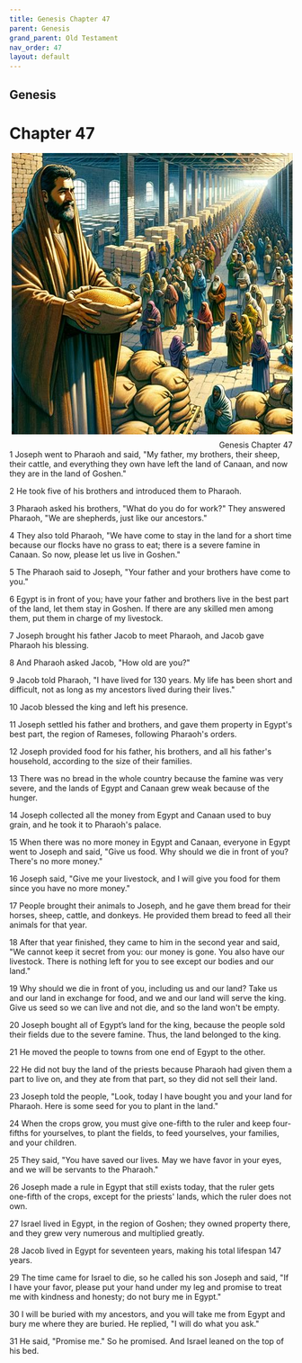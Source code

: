 ```yaml
---
title: Genesis Chapter 47
parent: Genesis
grand_parent: Old Testament
nav_order: 47
layout: default
---
```


## Genesis

# Chapter 47

<div style="clear: both; text-align: right;">
    <img src="/assets/Image/Genesis/500/47.jpg" alt="Genesis Chapter 47" class="chapter-image" style="max-width: 100%; height: auto; float: right; margin: 0 0 10px 10px; padding-left: 10%;">
    <figcaption style="font-size: 14px;">Genesis Chapter 47</figcaption>
</div>
1 Joseph went to Pharaoh and said, "My father, my brothers, their sheep, their cattle, and everything they own have left the land of Canaan, and now they are in the land of Goshen."

2 He took five of his brothers and introduced them to Pharaoh.

3 Pharaoh asked his brothers, "What do you do for work?" They answered Pharaoh, "We are shepherds, just like our ancestors."

4 They also told Pharaoh, "We have come to stay in the land for a short time because our flocks have no grass to eat; there is a severe famine in Canaan. So now, please let us live in Goshen."

5 The Pharaoh said to Joseph, "Your father and your brothers have come to you."

6 Egypt is in front of you; have your father and brothers live in the best part of the land, let them stay in Goshen. If there are any skilled men among them, put them in charge of my livestock.

7 Joseph brought his father Jacob to meet Pharaoh, and Jacob gave Pharaoh his blessing.

8 And Pharaoh asked Jacob, "How old are you?"

9 Jacob told Pharaoh, "I have lived for 130 years. My life has been short and difficult, not as long as my ancestors lived during their lives."

10 Jacob blessed the king and left his presence.

11 Joseph settled his father and brothers, and gave them property in Egypt's best part, the region of Rameses, following Pharaoh's orders.

12 Joseph provided food for his father, his brothers, and all his father's household, according to the size of their families.

13 There was no bread in the whole country because the famine was very severe, and the lands of Egypt and Canaan grew weak because of the hunger.

14 Joseph collected all the money from Egypt and Canaan used to buy grain, and he took it to Pharaoh's palace.

15 When there was no more money in Egypt and Canaan, everyone in Egypt went to Joseph and said, "Give us food. Why should we die in front of you? There's no more money."

16 Joseph said, "Give me your livestock, and I will give you food for them since you have no more money."

17 People brought their animals to Joseph, and he gave them bread for their horses, sheep, cattle, and donkeys. He provided them bread to feed all their animals for that year.

18 After that year finished, they came to him in the second year and said, "We cannot keep it secret from you: our money is gone. You also have our livestock. There is nothing left for you to see except our bodies and our land."

19 Why should we die in front of you, including us and our land? Take us and our land in exchange for food, and we and our land will serve the king. Give us seed so we can live and not die, and so the land won't be empty.

20 Joseph bought all of Egypt’s land for the king, because the people sold their fields due to the severe famine. Thus, the land belonged to the king.

21 He moved the people to towns from one end of Egypt to the other.

22 He did not buy the land of the priests because Pharaoh had given them a part to live on, and they ate from that part, so they did not sell their land.

23 Joseph told the people, "Look, today I have bought you and your land for Pharaoh. Here is some seed for you to plant in the land."

24 When the crops grow, you must give one-fifth to the ruler and keep four-fifths for yourselves, to plant the fields, to feed yourselves, your families, and your children.

25 They said, "You have saved our lives. May we have favor in your eyes, and we will be servants to the Pharaoh."

26 Joseph made a rule in Egypt that still exists today, that the ruler gets one-fifth of the crops, except for the priests' lands, which the ruler does not own.

27 Israel lived in Egypt, in the region of Goshen; they owned property there, and they grew very numerous and multiplied greatly.

28 Jacob lived in Egypt for seventeen years, making his total lifespan 147 years.

29 The time came for Israel to die, so he called his son Joseph and said, "If I have your favor, please put your hand under my leg and promise to treat me with kindness and honesty; do not bury me in Egypt."

30 I will be buried with my ancestors, and you will take me from Egypt and bury me where they are buried. He replied, "I will do what you ask."

31 He said, "Promise me." So he promised. And Israel leaned on the top of his bed.


